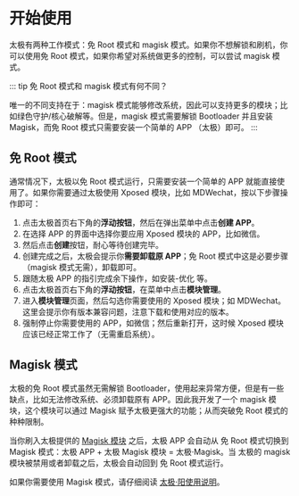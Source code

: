 # 开始使用

太极有两种工作模式：免 Root 模式和 magisk 模式。如果你不想解锁和刷机，你可以使用免 Root 模式，如果你希望对系统做更多的控制，可以尝试 magisk 模式。

::: tip
免 Root 模式和 magisk 模式有何不同？

唯一的不同支持在于：magisk 模式能够修改系统，因此可以支持更多的模块；比如绿色守护/核心破解等。但是，magisk 模式需要解锁 Bootloader 并且安装 Magisk，而免 Root 模式只需要安装一个简单的 APP （太极）即可。
:::

## 免 Root 模式

通常情况下，太极以免 Root 模式运行，只需要安装一个简单的 APP 就能直接使用了。如果你需要通过太极使用 Xposed 模块，比如 MDWechat，按以下步骤操作即可：

1. 点击太极首页右下角的**浮动按钮**，然后在弹出菜单中点击**创建 APP**。
2. 在选择 APP 的界面中选择你要应用 Xposed 模块的 APP，比如微信。
3. 然后点击**创建**按钮，耐心等待创建完毕。
4. 创建完成之后，太极会提示你**需要卸载原 APP**；免 Root 模式中这是必要步骤（magisk 模式无需），卸载即可。
5. 跟随太极 APP 的指引完成余下操作，如安装-优化 等。
6. 点击太极首页右下角的**浮动按钮**，在菜单中点击**模块管理**。
7. 进入**模块管理**页面，然后勾选你需要使用的 Xposed 模块；如 MDWechat。这里会提示你有版本兼容问题，注意下载和使用对应的版本。
8. 强制停止你需要使用的 APP，如微信；然后重新打开，这时候 Xposed 模块应该已经正常工作了（无需重启系统）。

## Magisk 模式

太极的免 Root 模式虽然无需解锁 Bootloader，使用起来异常方便，但是有一些缺点，比如无法修改系统、必须卸载原有 APP。因此我开发了一个 magisk 模块，这个模块可以通过 Magisk 赋予太极更强大的功能；从而突破免 Root 模式的种种限制。

当你刷入太极提供的 [Magisk 模块](https://github.com/taichi-framework/TaiChi-Magisk/releases) 之后，太极 APP 会自动从 免 Root 模式切换到 Magisk 模式：太极 APP + 太极 Magisk 模块 = 太极·Magisk。当 太极的 magisk 模块被禁用或者卸载之后，太极会自动回到 免 Root 模式运行。

如果你需要使用 Magisk 模式，请仔细阅读 [太极·阳使用说明](taichi-magisk)。
